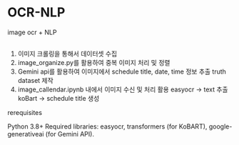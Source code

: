 # OCR-NLP
image ocr + NLP

## 
1. 이미지 크롤링을 통해서 데이터셋 수집
2. image_organize.py를 활용하여 중복 이미지 처리 및 정렬 
3. Gemini api를 활용하여 이미지에서 schedule title, date, time 정보 추출  truth dataset 제작
4. image_callendar.ipynb 내에서  이미지 수신 및 처리 활용 
    easyocr -> text 추출
    koBart  -> schedule title 생성



rerequisites

Python 3.8+
Required libraries: easyocr, transformers (for KoBART), google-generativeai (for Gemini API).
